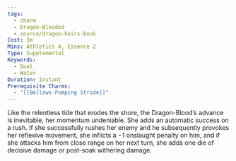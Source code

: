 ```yaml
---
tags:
  - charm
  - Dragon-Blooded
  - source/dragon-heirs-book
Cost: 3m
Mins: Athletics 4, Essence 2
Type: Supplemental
Keywords:
  - Dual
  - Water
Duration: Instant
Prerequisite Charms:
  - "[[Bellows-Pumping Stride]]"
---
```

Like the relentless tide that erodes the shore, the Dragon-Blood’s advance is inevitable, her momentum undeniable. She adds an automatic success on a rush.
If she successfully rushes her enemy and he subsequently provokes her reflexive movement, she inflicts a −1 onslaught penalty on him, and if she attacks him from close range on her next turn, she adds one die of decisive damage or post-soak withering damage.
